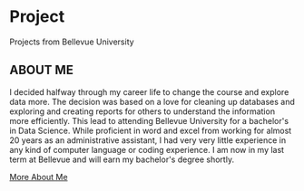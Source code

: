 # Project
 Projects from Bellevue University

## ABOUT ME
I decided halfway through my career life to change the course and explore data more. The decision was based on a love for cleaning up databases and exploring and creating reports for others to understand the information more efficiently. This lead to attending Bellevue University for a bachelor's in Data Science. While proficient in word and excel from working for almost 20 years as an administrative assistant, I had very very little experience in any kind of computer language or coding experience. I am now in my last term at Bellevue and will earn my bachelor's degree shortly.


<a href="https://sites.google.com/view/bellevueuniversityfinalproject/home">More About Me</a>
